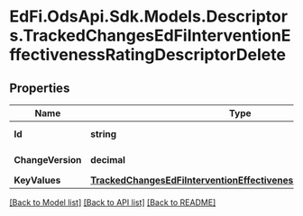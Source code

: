 # EdFi.OdsApi.Sdk.Models.Descriptors.TrackedChangesEdFiInterventionEffectivenessRatingDescriptorDelete

## Properties

Name | Type | Description | Notes
------------ | ------------- | ------------- | -------------
**Id** | **string** | Resource identifier | [optional] 
**ChangeVersion** | **decimal** | Change version | [optional] 
**KeyValues** | [**TrackedChangesEdFiInterventionEffectivenessRatingDescriptorKey**](TrackedChangesEdFiInterventionEffectivenessRatingDescriptorKey.md) |  | [optional] 

[[Back to Model list]](../README.md#documentation-for-models) [[Back to API list]](../README.md#documentation-for-api-endpoints) [[Back to README]](../README.md)

